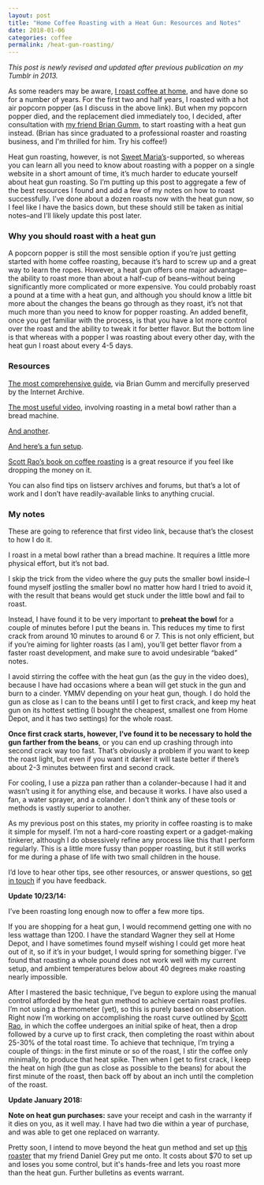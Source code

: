 ```yaml
---
layout: post
title: "Home Coffee Roasting with a Heat Gun: Resources and Notes"
date: 2018-01-06
categories: coffee
permalink: /heat-gun-roasting/
---
```


*This post is newly revised and updated after previous publication on my Tumblr in 2013.*

As some readers may be aware, [I roast coffee at home](http://matt-miller.org/casual-home-coffee-roasting), and have done so for a number of years. For the first two and half years, I roasted with a hot air popcorn popper (as I discuss in the above link). But when my popcorn popper died, and the replacement died immediately too, I decided, after consultation with [my friend Brian Gumm](https://twitter.com/RoastedOnRoss), to start roasting with a heat gun instead. (Brian has since graduated to a professional roaster and roasting business, and I'm thrilled for him. Try his coffee!)

Heat gun roasting, however, is not [Sweet Maria’s](http://www.sweetmarias.com)-supported, so whereas you can learn all you need to know about roasting with a popper on a single website in a short amount of time, it’s much harder to educate yourself about heat gun roasting. So I’m putting up this post to aggregate a few of the best resources I found and add a few of my notes on how to roast successfully. I’ve done about a dozen roasts now with the heat gun now, so I feel like I have the basics down, but these should still be taken as initial notes–and I’ll likely update this post later.

### Why you should roast with a heat gun

A popcorn popper is still the most sensible option if you’re just getting started with home coffee roasting, because it’s hard to screw up and a great way to learn the ropes. However, a heat gun offers one major advantage–the ability to roast more than about a half-cup of beans–without being significantly more complicated or more expensive. You could probably roast a pound at a time with a heat gun, and although you should know a little bit more about the changes the beans go through as they roast, it’s not that much more than you need to know for popper roasting. An added benefit, once you get familiar with the process, is that you have a lot more control over the roast and the ability to tweak it for better flavor. But the bottom line is that whereas with a popper I was roasting about every other day, with the heat gun I roast about every 4-5 days.

### Resources

[The most comprehensive guide](https://web.archive.org/web/20130823103925/http://coffeecrone.com/roasting/breadmachine.htm), via Brian Gumm and mercifully preserved by the Internet Archive.

[The most useful video](https://www.youtube.com/watch?v=boUmoMN4QXI&feature=youtu.be), involving roasting in a metal bowl rather than a bread machine.

[And another](https://www.youtube.com/watch?v=8VlOOuJZQQ4).

[And here’s a fun setup](https://www.youtube.com/watch?v=LivLKX9L6Rk&list=UUyWbbmuQVZo6ALU_HMsesvg).

[Scott Rao’s book on coffee roasting](http://scottrao.com/) is a great resource if you feel like dropping the money on it.

You can also find tips on listserv archives and forums, but that’s a lot of work and I don’t have readily-available links to anything crucial.

### My notes

These are going to reference that first video link, because that’s the closest to how I do it.

I roast in a metal bowl rather than a bread machine. It requires a little more physical effort, but
it’s not bad.

I skip the trick from the video where the guy puts the smaller bowl inside–I found myself jostling the smaller bowl no matter how hard I tried to avoid it, with the result that beans would get stuck under the little bowl and fail to roast.

Instead, I have found it to be very important to **preheat the bowl** for a couple of minutes before I put the beans in. This reduces my time to first crack from around 10 minutes to around 6 or 7. This is not only efficient, but if you’re aiming for lighter roasts (as I am), you’ll get better flavor from a faster roast development, and make sure to avoid undesirable “baked” notes.

I avoid stirring the coffee with the heat gun (as the guy in the video does), because I have had occasions where a bean will get stuck in the gun and burn to a cinder. YMMV depending on your heat gun, though. I do hold the gun as close as I can to the beans until I get to first crack, and keep my heat gun on its hottest setting (I bought the cheapest, smallest one from Home Depot, and it has two settings) for the whole roast.

**Once first crack starts, however, I’ve found it to be necessary to hold the gun farther from the beans**, or you can end up crashing through into second crack way too fast. That’s obviously a problem if you want to keep the roast light, but even if you want it darker it will taste better if there’s about 2-3 minutes between first and second crack.

For cooling, I use a pizza pan rather than a colander–because I had it and wasn’t using it for anything else, and because it works. I have also used a fan, a water sprayer, and a colander. I don't think any of these tools or methods is vastly superior to another.

As my previous post on this states, my priority in coffee roasting is to make it simple for myself. I’m not a hard-core roasting expert or a gadget-making tinkerer, although I do obsessively refine any process like this that I perform regularly. This is a little more fussy than popper roasting, but it still works for me during a phase of life with two small children in the house.

I’d love to hear other tips, see other resources, or answer questions, so [get in touch](mailto:mm@matt-miller.org) if you have feedback.

**Update 10/23/14:**

I’ve been roasting long enough now to offer a few more tips. 

If you are shopping for a heat gun, I would recommend getting one with no less wattage than 1200. I have the standard Wagner they sell at Home Depot, and I have sometimes found myself wishing I could get more heat out of it, so if it’s in your budget, I would spring for something bigger. I’ve found that roasting a whole pound does not work well with my current setup, and ambient temperatures below about 40 degrees make roasting nearly impossible.

After I mastered the basic technique, I’ve begun to explore using the manual control afforded by the heat gun method to achieve certain roast profiles. I’m not using a thermometer (yet), so this is purely based on observation. Right now I’m working on accomplishing the roast curve outlined by [Scott Rao](http://www.scottrao.com/), in which the coffee undergoes an initial spike of heat, then a drop followed by a curve up to first crack, then completing the roast within about 25-30% of the total roast time. To achieve that technique, I’m trying a couple of things: in the first minute or so of the roast, I stir the coffee only minimally, to produce that heat spike. Then when I get to first crack, I keep the heat on high (the gun as close as possible to the beans) for about the first minute of the roast, then back off by about an inch until the completion of the roast.

**Update January 2018:**

**Note on heat gun purchases:** save your receipt and cash in the warranty if it dies on you, as it well may. I have had two die within a year of purchase, and was able to get one replaced on warranty.

Pretty soon, I intend to move beyond the heat gun method and set up [this roaster](http://homeroast.pbworks.com/w/page/18982530/SCTO) that my friend Daniel Grey put me onto. It costs about $70 to set up and loses you some control, but it's hands-free and lets you roast more than the heat gun. Further bulletins as events warrant.